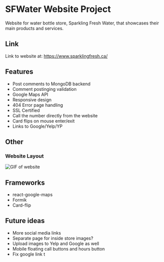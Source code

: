 # SFWater Website Project

Website for water bottle store, Sparkling Fresh Water, that showcases their main products and services.

## Link
Link to website at: https://www.sparklingfresh.ca/

## Features
* Post comments to MongoDB backend
* Comment postinging validation
* Google Maps API
* Responsive design
* 404 Error page handling
* SSL Certified
* Call the number directly from the website
* Card flips on mouse enter/exit
* Links to Google/Yelp/YP

## Other
### Website Layout
![GIF of website](https://github.com/AlKL/SFWater-Website-Project/blob/main/frontend/src/images/chrome-capture.gif)

## Frameworks
* react-google-maps
* Formik
* Card-flip

## Future ideas
* More social media links
* Separate page for inside store images? 
* Upload images to Yelp and Google as well
* Mobile floating call buttons and hours button
* Fix google link t